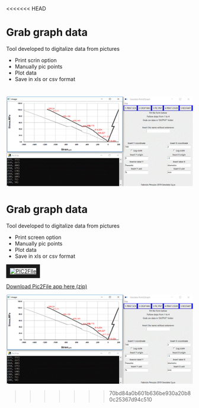 <<<<<<< HEAD
# Grab graph data
Tool developed to digitalize data from pictures

- Print scrin option 
- Manually pic points
- Plot data 
- Save in xls or csv format


![Image](01.gif)
=======
# Grab graph data
Tool developed to digitalize data from pictures

- Print screen option 
- Manually pic points
- Plot data 
- Save in xls or csv format


<a href="http://www.youtube.com/watch?feature=player_embedded&v=CV6IiVJq0W8
" target="_blank"><img src="http://img.youtube.com/vi/CV6IiVJq0W8/01.jpg" 
alt="PIC2FIle" width="240" height="180" border="10" /></a>

[Download Pic2File app here (zip)](https://github.com/fabrizioperuzzo/NewPic2File/blob/master/Pic2File.zip)

![Image](01.gif)
>>>>>>> 70bd84a0b601b636be930a20b80c25367d94c510
